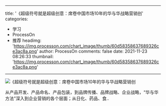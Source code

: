 
---
title: '《超级符号就是超级创意：席卷中国市场10年的华与华战略营销创'
categories: 
 - 学习
 - ProcessOn
 - 推荐
headimg: 'https://img.processon.com/chart_image/thumb/60d58358637689326ce3ac8a.png'
author: ProcessOn
comments: false
date: 2021-11-23 08:26:33
thumbnail: 'https://img.processon.com/chart_image/thumb/60d58358637689326ce3ac8a.png'
---

<div>   
<img class="thumb" alt="《超级符号就是超级创意：席卷中国市场10年的华与华战略营销创" src="https://img.processon.com/chart_image/thumb/60d58358637689326ce3ac8a.png" referrerpolicy="no-referrer">
<p>从产品开发、产品命名、产品包装，到品牌传播、品牌战略、企业战略，“华与华方法”深入到企业营销的各个层面；从日化、药品、食..</p>  
</div>
            